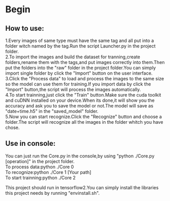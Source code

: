 Begin
====================================================================================================
How to use:
----------------------------------------------------------------------------------------------------
1.Every images of same type must have the same tag and all put into a folder witch named by the tag.Run the script Launcher.py in the project folder.<br>
2.To import the images and build the dataset for tranning,create folders,rename them with the tags,and put images correctly into them.Then put the folders into the "raw" folder in the project folder.You can simply import single folder by click the "Import" button on the user interface.<br>
3.Click the "Process data" to load and process the images to the same size so the model can use them for training.If you import data by click the "Import" button,the script will process the images automatically.<br>
4.To start trainning,just click the "Train" button.Make sure the cuda toolkit and cuDNN installed on your device.When its done,it will show you the accuracy and ask you to save the model or not.The model will save as "date+time.h5" in the "saved_model" folder.<br>
5.Now you can start recognize.Click the "Recognize" button and choose a folder.The script will recognize all the images in the folder whitch you have chose.<br>

Use in console:
----------------------------------------------------------------------------------------------------
You can just run the Core.py in the console,by using "python ./Core.py [operation]" in the project folder.<br>
To process data:python ./Core 0<br>
To recognize:python ./Core 1 [Your path]<br>
To start trainning:python ./Core 2<br>

This project should run in tensorflow2.You can simply install the libraries this project needs by running "envinstall.sh".
